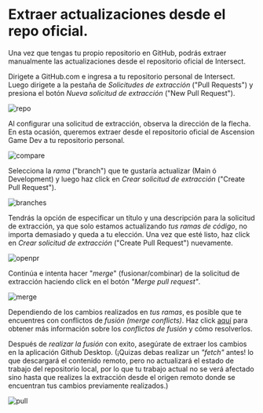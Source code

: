 # Extraer actualizaciones desde el repo oficial.
Una vez que tengas tu propio repositorio en GitHub, podrás extraer manualmente las actualizaciones desde el repositorio oficial de Intersect.

Dirigete a GitHub.com e ingresa a tu repositorio personal de Intersect. Luego dirigete a la pestaña de _Solicitudes de extracción_ ("Pull Requests") y presiona el botón _Nueva solicitud de extracción_ ("New Pull Request").

![repo](https://www.ascensiongamedev.com/resources/filehost/c2325ab7d146e6c14c8ee0b8fd55126e.png)

Al configurar una solicitud de extracción, observa la dirección de la flecha. En esta ocasión, queremos extraer desde el repositorio oficial de Ascension Game Dev a tu repositorio personal.

![compare](https://www.ascensiongamedev.com/resources/filehost/dc60b081a0dd64cecca6039487ca959b.png)

Selecciona la _rama_ ("branch") que te gustaría actualizar (Main ó Development) y luego haz click en _Crear solicitud de extracción_ ("Create Pull Request").

![branches](https://www.ascensiongamedev.com/resources/filehost/2d8a6049391654cbcc1053a70b70fbdb.png)

Tendrás la opción de especificar un título y una descripción para la solicitud de extracción, ya que solo estamos actualizando _tus ramas de código_, no importa demasiado y queda a tu elección. Una vez que esté listo, haz click en _Crear solicitud de extracción_ ("Create Pull Request") nuevamente.

![openpr](https://www.ascensiongamedev.com/resources/filehost/18224901e5a893e5ba501e823b005efb.png)

Continúa e intenta hacer "_merge_" (fusionar/combinar) de la solicitud de extracción haciendo click en el botón _"Merge pull request"_.

![merge](https://www.ascensiongamedev.com/resources/filehost/5133efdbc9b8ae2ef1b44c29e40b49e3.png)

Dependiendo de los cambios realizados en _tus ramas_, es posible que te encuentres con conflictos de _fusión (merge conflicts)_. Haz click [aquí](./developer/modify/conflicts.md) para obtener más información sobre los _conflictos de fusión_ y cómo resolverlos.

Después de _realizar la fusión_ con exito, asegúrate de extraer los cambios en la aplicación Github Desktop. (¡Quizas debas realizar un _"fetch"_ antes! lo que descargará el contenido remoto, pero no actualizará el estado de trabajo del repositorio local, por lo que tu trabajo actual no se verá afectado sino hasta que realizes la extracción desde el origen remoto donde se encuentran tus cambios previamente realizados.)

![pull](https://www.ascensiongamedev.com/resources/filehost/cfb1dc1b3d9c6cb5aef42d20eff0a3ed.png)




